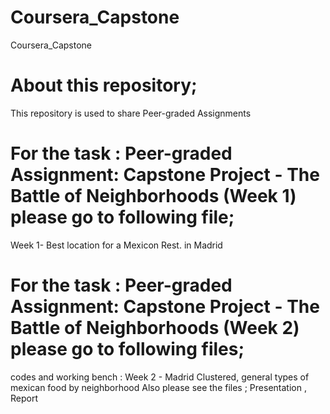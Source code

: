# Coursera_Capstone
Coursera_Capstone
# About this repository;
This repository is used to share Peer-graded Assignments
# For the task : Peer-graded Assignment: Capstone Project - The Battle of Neighborhoods (Week 1) please go to following file;
Week 1- Best location for a Mexicon Rest. in Madrid
# For the task : Peer-graded Assignment: Capstone Project - The Battle of Neighborhoods (Week 2)  please go to following files;
codes and working bench : Week 2 - Madrid Clustered, general types of mexican food by neighborhood
Also please see the files ; Presentation  ,  Report
